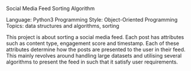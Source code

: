 Social Media Feed Sorting Algorithm

Language: Python3
Programming Style: Object-Oriented Programming
Topics: data structures and algorithms, sorting

This project is about sorting a social media feed. Each post has attributes such as content type, engagement score and timestamp.
Each of these attributes determine how the posts are presented to the user in their feed. This mainly revolves around handling large datasets
and utilising several algorithms to present the feed in such that it satisfy user requirements.

